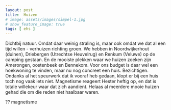 ```yaml
---
layout: post
title:  Huizen
# image: assets/images/simpel-1.jpg
# show_feature_image: true
tags: [ ehs ]
---
```


Dichtbij natuur. Omdat daar weinig straling is, maar ook omdat we dat al een tijd willen - verhuizen richting groen. We hebben in Noordwijkerhout (duinen), Driebergen (Utrechtse Heuvelrug) en Renkum (Veluwe) op de camping gestaan. En de mooiste plekken waar we huizen zoeken zijn Amerongen, oostenbeek en Bennekom. Voor ons budget is daar wel een hoekwoning te vinden, maar nu nog concreet een huis. Bezichtigen. Ondanks al het speurwerk dat ik vooraf heb gedaan, klopt er bij een huis toch nog vaak iets niet. Magnetisme reageert Hester heftig op, en dat is totale willekeur waar dat zich aandient. Helaas al meerdere mooie huizen gehad die om die reden niet haalbaar waren.

?? magnetisme